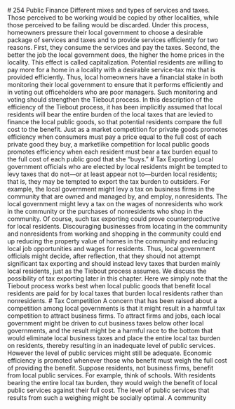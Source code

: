\# 254 Public Finance Different mixes and types of services and taxes. Those perceived to be working would be copied by other localities, while those perceived to be failing would be discarded. Under this process, homeowners pressure their local government to choose a desirable package of services and taxes and to provide services efficiently for two reasons. First, they consume the services and pay the taxes. Second, the better the job the local government does, the higher the home prices in the locality. This effect is called capitalization. Potential residents are willing to pay more for a home in a locality with a desirable service-tax mix that is provided efficiently. Thus, local homeowners have a financial stake in both monitoring their local government to ensure that it performs efficiently and in voting out officeholders who are poor managers. Such monitoring and voting should strengthen the Tiebout process. In this description of the efficiency of the Tiebout process, it has been implicitly assumed that local residents will bear the entire burden of the local taxes that are levied to finance the local public goods, so that potential residents compare the full cost to the benefit. Just as a market competition for private goods promotes efficiency when consumers must pay a price equal to the full cost of each private good they buy, a marketlike competition for local public goods promotes efficiency when each resident must bear a tax burden equal to the full cost of each public good that she “buys.” # Tax Exporting Local government officials who are elected by local residents might be tempted to levy taxes that do not—or at least appear not to—burden local residents; that is, they may be tempted to export the tax burden to outsiders. For example, the local government might levy a tax on business firms in the community that are owned and managed by, and employ, nonresidents. The local government might levy a tax on the wages of nonresidents who work in the community or the purchases of nonresidents who shop in the community. Of course, such tax exporting could prove counterproductive for local residents. Discouraging businesses from locating in the community and nonresidents from working and shopping in the community could end up reducing the property value of homes in the community and reducing local job opportunities and wages for residents. Thus, local government officials might decide, after reflection, that they should not attempt significant tax exporting and should instead levy taxes that burden mainly local residents, just as the Tiebout process assumes. We discuss the possibility of tax exporting later in this chapter. Here we simply note that the Tiebout process works best when local public goods that benefit local residents are paid for by local taxes that burden local residents rather than nonresidents. # Tax Competition A concern that has been raised about a competition among local governments is that it might result in a harmful tax competition to attract business firms. To attract firms and jobs, each local government might be driven to cut business taxes below other local governments, and the result might be a harmful race to the bottom that would eliminate local business taxes and place the entire local tax burden on residents, thereby resulting in an inadequate level of public services. However the level of public services might still be adequate. Economic efficiency is promoted whenever those who benefit must weigh the full cost of providing the benefit. Suppose residents, not business firms, benefit from local public services. For example, think of schools. With residents bearing the entire local tax burden, they would weigh the benefit of local public services against their full cost. The level of public services that results from such a weighing might be socially optimal. A community